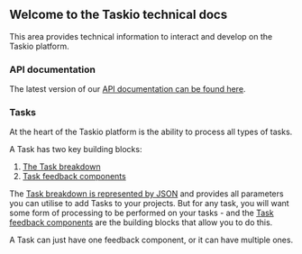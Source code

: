 ## Welcome to the Taskio technical docs

This area provides technical information to interact and develop on the Taskio platform.

### API documentation

The latest version of our [API documentation can be found here](https://api.task.io/docs).

### Tasks

At the heart of the Taskio platform is the ability to process all types of tasks. 

A Task has two key building blocks:

1. [The Task breakdown](/task.md)
2. [Task feedback components](/components.md)

The [Task breakdown is represented by JSON](/task.md) and provides all parameters you can utilise to add Tasks to your projects. But for any task, you will want some form of processing to be performed on your tasks - and the [Task feedback components](/components.md) are the building blocks that allow you to do this.

A Task can just have one feedback component, or it can have multiple ones.

